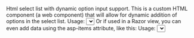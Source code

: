 Html select list with dynamic option input support. 
This is a custom HTML component (a web component) that will allow for dynamic addition of options in the select list. 
Usage: <select is="sel-el" name="yourown" id="yourown" class="your class names" ></select> 
Or if used in a Razor view, you can even add data using the asp-items attribute, like this:
Usage: <select is="sel-el" name="yourown" id="yourown" class="your class names" asp-items="someobject"></select> 

